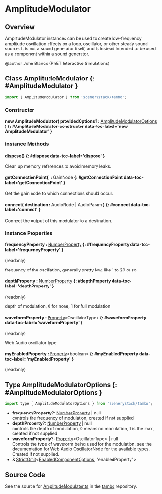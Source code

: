 # AmplitudeModulator

## Overview

AmplitudeModulator instances can be used to create low-frequency amplitude oscillation effects on a loop, oscillator,
or other steady sound source.  It is not a sound generator itself, and is instead intended to be used as a component
within a sound generator.

@author John Blanco (PhET Interactive Simulations)

## Class AmplitudeModulator {: #AmplitudeModulator }


```js
import { AmplitudeModulator } from 'scenerystack/tambo';
```
### Constructor

#### new AmplitudeModulator( providedOptions? : <span style="font-weight: 400;">[AmplitudeModulatorOptions](../tambo/AmplitudeModulator.md#AmplitudeModulatorOptions)</span> ) {: #AmplitudeModulator-constructor data-toc-label='new AmplitudeModulator' }

### Instance Methods

#### dispose() {: #dispose data-toc-label='dispose' }

Clean up memory references to avoid memory leaks.

#### getConnectionPoint() : <span style="font-weight: 400;">GainNode</span> {: #getConnectionPoint data-toc-label='getConnectionPoint' }

Get the gain node to which connections should occur.

#### connect( destination : <span style="font-weight: 400;">AudioNode | AudioParam</span> ) {: #connect data-toc-label='connect' }

Connect the output of this modulator to a destination.

### Instance Properties

#### frequencyProperty : <span style="font-weight: 400;">[NumberProperty](../axon/NumberProperty.md)</span> {: #frequencyProperty data-toc-label='frequencyProperty' }

(readonly)

frequency of the oscillation, generally pretty low, like 1 to 20 or so

#### depthProperty : <span style="font-weight: 400;">[NumberProperty](../axon/NumberProperty.md)</span> {: #depthProperty data-toc-label='depthProperty' }

(readonly)

depth of modulation, 0 for none, 1 for full modulation

#### waveformProperty : <span style="font-weight: 400;">[Property](../axon/Property.md)&lt;OscillatorType&gt;</span> {: #waveformProperty data-toc-label='waveformProperty' }

(readonly)

Web Audio oscillator type

#### myEnabledProperty : <span style="font-weight: 400;">[Property](../axon/Property.md)&lt;<span style="color: hsla(calc(var(--md-hue) + 180deg),80%,40%,1);">boolean</span>&gt;</span> {: #myEnabledProperty data-toc-label='myEnabledProperty' }

(readonly)



## Type AmplitudeModulatorOptions {: #AmplitudeModulatorOptions }


```js
import type { AmplitudeModulatorOptions } from 'scenerystack/tambo';
```


- **frequencyProperty**?: [NumberProperty](../axon/NumberProperty.md) | <span style="color: hsla(calc(var(--md-hue) + 180deg),80%,40%,1);">null</span>
<br>  controls the frequency of modulation, created if not supplied
- **depthProperty**?: [NumberProperty](../axon/NumberProperty.md) | <span style="color: hsla(calc(var(--md-hue) + 180deg),80%,40%,1);">null</span>
<br>  controls the depth of modulation, 0 means no modulation, 1 is the max, created if not supplied
- **waveformProperty**?: [Property](../axon/Property.md)&lt;OscillatorType&gt; | <span style="color: hsla(calc(var(--md-hue) + 180deg),80%,40%,1);">null</span>
<br>  Controls the type of waveform being used for the modulation, see the documentation for Web Audio OscillatorNode for
  the available types.  Created if not supplied.
- &amp; [StrictOmit](../phet-core/StrictOmit.md)&lt;[EnabledComponentOptions](../axon/EnabledComponent.md#EnabledComponentOptions), "enabledProperty"&gt;




## Source Code

See the source for [AmplitudeModulator.ts](https://github.com/phetsims/tambo/blob/main/js/AmplitudeModulator.ts) in the [tambo](https://github.com/phetsims/tambo) repository.
